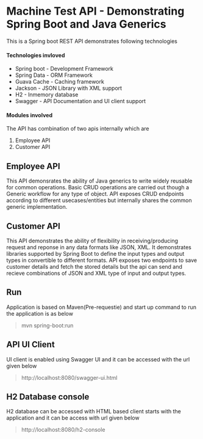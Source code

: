 # Machine Test API - Demonstrating Spring Boot and Java Generics
This is a Spring boot REST API demonstrates following technologies
#### Technologies invloved
* Spring boot - Development Framework
* Spring Data - ORM Framework
* Guava Cache - Caching framework 
* Jackson - JSON Library with XML support
* H2 - Inmemory database
* Swagger - API Documentation and UI client support

#### Modules involved
The API has combination of two apis internally which are 
1. Employee API
2. Customer API

## Employee API
This API demonsrates the ability of Java generics to write widely reusable for common operations. Basic CRUD operations are carried out though a Generic workflow for any type of object.
API exposes CRUD endpoints according to different usecases/entities but internally shares the common generic implementation. 

## Customer API
This API demonstrates the ability of flexibility in receiving/producing request and reponse in any data formats like JSON, XML. It demonstrates libraries supported by Spring Boot to define the input types and output types in convertible to different formats.
API exposes two endpoints to save customer details and fetch the stored details but the api can send and recieve combinations of JSON and XML type of input and output types.

## Run 
Application is based on Maven(Pre-requestie) and start up command to run the application is as below 
> mvn spring-boot:run

## API UI Client 
UI client is enabled using Swagger UI and it can be accessed with the url given below
> http://localhost:8080/swagger-ui.html

## H2 Database console
H2 database can be accessed with HTML based client starts with the application and it can be access with url given below
> http://localhost:8080/h2-console
